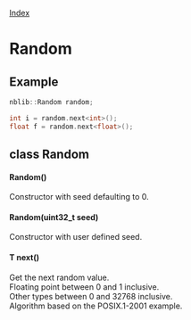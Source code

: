 [Index](../index.hpp.md#index)

# Random

## Example

```c++
nblib::Random random;

int i = random.next<int>();
float f = random.next<float>();
```

## class Random

#### Random()
Constructor with seed defaulting to 0.

#### Random(uint32_t seed)
Constructor with user defined seed.

#### T next<class T>()
Get the next random value.<br>
Floating point between 0 and 1 inclusive.<br>
Other types between 0 and 32768 inclusive.<br>
Algorithm based on the POSIX.1-2001 example.
